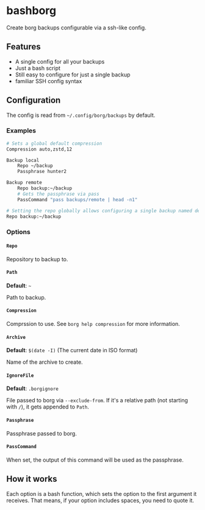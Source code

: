 # bashborg

Create borg backups configurable via a ssh-like config.

## Features

- A single config for all your backups
- Just a bash script
- Still easy to configure for just a single backup
- familiar SSH config syntax

## Configuration

The config is read from `~/.config/borg/backups` by default.

### Examples

```bash
# Sets a global default compression
Compression auto,zstd,12

Backup local
    Repo ~/backup
    Passphrase hunter2

Backup remote
    Repo backup:~/backup
    # Gets the passphrase via pass
    PassCommand "pass backups/remote | head -n1"
```

```bash
# Setting the repo globally allows configuring a single backup named default
Repo backup:~/backup
```

### Options

#### `Repo`

Repository to backup to.

#### `Path`

**Default**: `~`

Path to backup.

#### `Compression`

Comprssion to use.
See `borg help compression` for more information.

#### `Archive`

**Default**: `$(date -I)` (The current date in ISO format)

Name of the archive to create.

#### `IgnoreFile`

**Default**: `.borgignore`

File passed to borg via `--exclude-from`.
If it's a relative path (not starting with `/`), it gets appended to `Path`.

#### `Passphrase`

Passphrase passed to borg.

#### `PassCommand`

When set, the output of this command will be used as the passphrase.

## How it works

Each option is a bash function, which sets the option to the first argument it receives.
That means, if your option includes spaces, you need to quote it.
